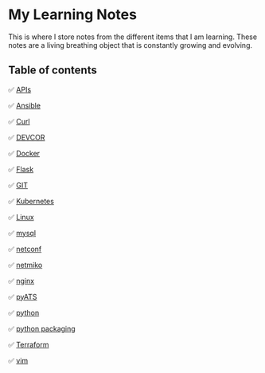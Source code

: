 # My Learning Notes

This is where I store notes from the different items that I am learning. These notes are a living breathing object that is constantly growing and evolving. 

## Table of contents

✅ [APIs](https://github.com/labeveryday/Notes/tree/main/APIs)

✅ [Ansible](https://github.com/labeveryday/Notes/tree/main/ansible)

✅ [Curl](https://github.com/labeveryday/Notes/tree/main/Curl)

✅ [DEVCOR](https://github.com/labeveryday/Notes/tree/main/devcore)

✅ [Docker](https://github.com/labeveryday/Notes/tree/main/Docker)

✅ [Flask](https://github.com/labeveryday/Notes/tree/main/Flask)

✅ [GIT](https://github.com/labeveryday/Notes/tree/main/Git)

✅ [Kubernetes](https://github.com/labeveryday/Notes/tree/main/Kubernetes)

✅ [Linux](https://github.com/labeveryday/Notes/tree/main/Linux)

✅ [mysql](https://github.com/labeveryday/Notes/tree/main/mysql)

✅ [netconf](https://github.com/labeveryday/Notes/tree/main/netconf)

✅ [netmiko](https://github.com/labeveryday/Notes/tree/main/Netmiko)

✅ [nginx](https://github.com/labeveryday/Notes/tree/main/nginx)

✅ [pyATS](https://github.com/labeveryday/Notes/tree/main/pyATS)

✅ [python](https://github.com/labeveryday/Notes/tree/main/python)

✅ [python packaging](https://github.com/labeveryday/Notes/tree/main/python_packaging)

✅ [Terraform](https://github.com/labeveryday/Notes/tree/main/Terraform)

✅ [vim](https://github.com/labeveryday/Notes/tree/main/vim)

